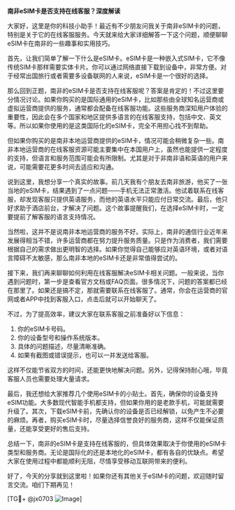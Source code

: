 **南非eSIM卡是否支持在线客服？深度解读**

大家好，这里是你的科技小助手！最近有不少朋友问我关于南非eSIM卡的问题，特别是关于它的在线客服服务。今天就来给大家详细解答一下这个问题，顺便聊聊eSIM卡在南非的一些趣事和实用技巧。

首先，让我们简单了解一下什么是eSIM卡。eSIM卡是一种嵌入式SIM卡，它不像传统SIM卡那样需要实体卡片。你可以通过网络直接下载到设备中，非常方便。对于经常出国旅行或者需要多设备联网的人来说，eSIM卡是一个很好的选择。

那么回到正题，南非的eSIM卡是否支持在线客服呢？答案是肯定的！不过这里要分情况讨论。如果你购买的是国际通用的eSIM卡，比如那些由全球知名运营商或虚拟运营商提供的服务，通常都会配备在线客服功能。这些服务商深知用户体验的重要性，因此会在多个国家和地区提供多语言的在线客服支持，包括中文、英文等。所以如果你使用的是这类国际化的eSIM卡，完全不用担心找不到帮助。

但如果你购买的是南非本地运营商提供的eSIM卡，情况可能会稍微复杂一些。南非本地运营商的在线客服资源可能主要集中在本国用户上，虽然也能提供一定程度的支持，但语言和服务范围可能会有所限制。尤其是对于非南非语和英语的用户来说，可能需要花更多时间去适应和沟通。

说到这里，我想分享一个真实的故事。前几天我有个朋友去南非旅游，他买了一张当地的eSIM卡，结果遇到了一点问题——手机无法正常激活。他试着联系在线客服，却发现客服只提供英语服务，而他的英语水平只能应付日常交流。最后，他只好求助于酒店前台，才解决了问题。这个故事提醒我们，在选择eSIM卡时，一定要提前了解客服的语言支持情况。

当然啦，这并不是说南非本地运营商的服务不好。实际上，南非的通信行业近年来发展得相当不错，许多运营商都在努力提升服务质量。只是作为消费者，我们需要根据自己的需求做出更明智的选择。如果你觉得自己能够应对英语环境，或者对语言障碍不太敏感，那么南非本地的eSIM卡还是非常值得尝试的。

接下来，我们再来聊聊如何利用在线客服解决eSIM卡相关问题。一般来说，当你遇到问题时，第一步是查看官方文档或FAQ页面。很多情况下，问题的答案都已经在那里了。如果还是搞不定，那就需要联系在线客服了。通常，你会在运营商的官网或者APP中找到客服入口，点击后就可以开始聊天了。

不过，为了提高效率，建议大家在联系客服之前准备好以下信息：
1. 你的eSIM卡号码。
2. 你的设备型号和操作系统版本。
3. 具体的问题描述，尽量清晰准确。
4. 如果有截图或错误提示，也可以一并发送给客服。

这样不仅能节省双方的时间，还能更快地解决问题。另外，记得保持耐心哦，毕竟客服人员也需要处理大量请求。

最后，我还想给大家推荐几个使用eSIM卡的小贴士。首先，确保你的设备支持eSIM功能。大多数现代智能手机都支持，但如果你用的是老款手机，可能就需要升级了。其次，下载eSIM卡前，先确认你的设备是否已经解锁，以免产生不必要的麻烦。再者，购买eSIM卡时，尽量选择信誉良好的服务商，这样不仅能保证质量，还能享受更好的售后支持。

总结一下，南非的eSIM卡是支持在线客服的，但具体效果取决于你使用的eSIM卡类型和服务商。无论是国际化的还是本地化的eSIM卡，都有各自的优缺点。希望大家在使用过程中都能顺利无阻，尽情享受移动互联网带来的便利。

好了，今天的分享就到这里啦！如果你还有其他关于eSIM卡的问题，欢迎随时留言交流。咱们下期再见！

[TG💪+ @jx0703 ![Image](https://github.com/user-attachments/assets/dbca1d08-cadb-493c-b0ec-ad6f7a83f270)]